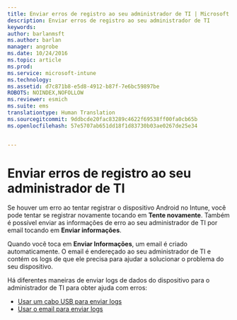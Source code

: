 ```yaml
---
title: Enviar erros de registro ao seu administrador de TI | Microsoft Intune
description: Enviar erros de registro ao seu administrador de TI
keywords: 
author: barlanmsft
ms.author: barlan
manager: angrobe
ms.date: 10/24/2016
ms.topic: article
ms.prod: 
ms.service: microsoft-intune
ms.technology: 
ms.assetid: d7c871b8-e5d8-4912-b87f-7e6bc59897be
ROBOTS: NOINDEX,NOFOLLOW
ms.reviewer: esmich
ms.suite: ems
translationtype: Human Translation
ms.sourcegitcommit: 9ddbcde20fac83289c4622f69538ff00fa0cb65b
ms.openlocfilehash: 57e5707ab651dd18f1d83730b03ae0267de25e34


---
```



# <a name="send-enrollment-errors-to-your-it-admin"></a>Enviar erros de registro ao seu administrador de TI

Se houver um erro ao tentar registrar o dispositivo Android no Intune, você pode tentar se registrar novamente tocando em **Tente novamente**. Também é possível enviar as informações de erro ao seu administrador de TI por email tocando em **Enviar informações**.

Quando você toca em **Enviar Informações**, um email é criado automaticamente. O email é endereçado ao seu administrador de TI e contém os logs de que ele precisa para ajudar a solucionar o problema do seu dispositivo.

Há diferentes maneiras de enviar logs de dados do dispositivo para o administrador de TI para obter ajuda com erros:

- [Usar um cabo USB para enviar logs](send-diagnostic-data-logs-to-your-it-administrator-using-a-usb-cable-android.md)
- [Usar o email para enviar logs](send-diagnostic-data-logs-to-your-it-administrator-using-email-android.md)



<!--HONumber=Nov16_HO1-->


